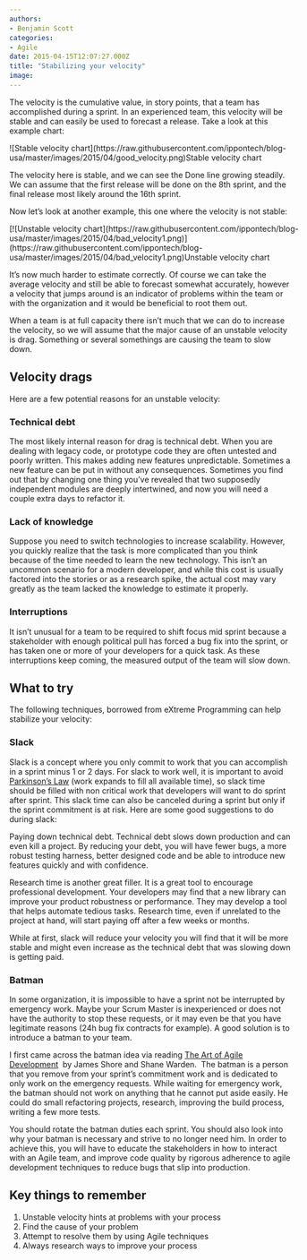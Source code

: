 ```yaml
---
authors:
- Benjamin Scott
categories:
- Agile
date: 2015-04-15T12:07:27.000Z
title: "Stabilizing your velocity"
image: 
---
```


The velocity is the cumulative value, in story points, that a team has accomplished during a sprint. In an experienced team, this velocity will be stable and can easily be used to forecast a release. Take a look at this example chart:

<div class="wp-caption aligncenter" id="attachment_12902" style="width: 610px">![Stable velocity chart](https://raw.githubusercontent.com/ippontech/blog-usa/master/images/2015/04/good_velocity.png)Stable velocity chart

</div>

The velocity here is stable, and we can see the Done line growing steadily. We can assume that the first release will be done on the 8th sprint, and the final release most likely around the 16th sprint.

Now let’s look at another example, this one where the velocity is not stable:

<div class="wp-caption aligncenter" id="attachment_12904" style="width: 610px">[![Unstable velocity chart](https://raw.githubusercontent.com/ippontech/blog-usa/master/images/2015/04/bad_velocity1.png)](https://raw.githubusercontent.com/ippontech/blog-usa/master/images/2015/04/bad_velocity1.png)Unstable velocity chart

</div>

It’s now much harder to estimate correctly. Of course we can take the average velocity and still be able to forecast somewhat accurately, however a velocity that jumps around is an indicator of problems within the team or with the organization and it would be beneficial to root them out.

When a team is at full capacity there isn’t much that we can do to increase the velocity, so we will assume that the major cause of an unstable velocity is drag. Something or several somethings are causing the team to slow down.

## Velocity drags

Here are a few potential reasons for an unstable velocity:

### Technical debt

The most likely internal reason for drag is technical debt. When you are dealing with legacy code, or prototype code they are often untested and poorly written. This makes adding new features unpredictable. Sometimes a new feature can be put in without any consequences. Sometimes you find out that by changing one thing you’ve revealed that two supposedly independent modules are deeply intertwined, and now you will need a couple extra days to refactor it.

### Lack of knowledge

Suppose you need to switch technologies to increase scalability. However, you quickly realize that the task is more complicated than you think because of the time needed to learn the new technology. This isn’t an uncommon scenario for a modern developer, and while this cost is usually factored into the stories or as a research spike, the actual cost may vary greatly as the team lacked the knowledge to estimate it properly.

### Interruptions

It isn’t unusual for a team to be required to shift focus mid sprint because a stakeholder with enough political pull has forced a bug fix into the sprint, or has taken one or more of your developers for a quick task. As these interruptions keep coming, the measured output of the team will slow down.

## What to try

The following techniques, borrowed from eXtreme Programming can help stabilize your velocity:

### Slack

Slack is a concept where you only commit to work that you can accomplish in a sprint minus 1 or 2 days. For slack to work well, it is important to avoid [Parkinson’s Law](http://en.wikipedia.org/wiki/Parkinson%27s_law) (work expands to fill all available time), so slack time should be filled with non critical work that developers will want to do sprint after sprint. This slack time can also be canceled during a sprint but only if the sprint commitment is at risk. Here are some good suggestions to do during slack:

Paying down technical debt. Technical debt slows down production and can even kill a project. By reducing your debt, you will have fewer bugs, a more robust testing harness, better designed code and be able to introduce new features quickly and with confidence.

Research time is another great filler. It is a great tool to encourage professional development. Your developers may find that a new library can improve your product robustness or performance. They may develop a tool that helps automate tedious tasks. Research time, even if unrelated to the project at hand, will start paying off after a few weeks or months.

While at first, slack will reduce your velocity you will find that it will be more stable and might even increase as the technical debt that was slowing down is getting paid.

### Batman

In some organization, it is impossible to have a sprint not be interrupted by emergency work. Maybe your Scrum Master is inexperienced or does not have the authority to stop these requests, or it may even be that you have legitimate reasons (24h bug fix contracts for example). A good solution is to introduce a batman to your team.

I first came across the batman idea via reading [The Art of Agile Development](http://www.jamesshore.com/Agile-Book/ "The Art of Agile Development")  by James Shore and Shane Warden.  The batman is a person that you remove from your sprint’s commitment work and is dedicated to only work on the emergency requests. While waiting for emergency work, the batman should not work on anything that he cannot put aside easily. He could do small refactoring projects, research, improving the build process, writing a few more tests.

You should rotate the batman duties each sprint. You should also look into why your batman is necessary and strive to no longer need him. In order to achieve this, you will have to educate the stakeholders in how to interact with an Agile team, and improve code quality by rigorous adherence to agile development techniques to reduce bugs that slip into production.

## Key things to remember

1. Unstable velocity hints at problems with your process
2. Find the cause of your problem
3. Attempt to resolve them by using Agile techniques
4. Always research ways to improve your process
